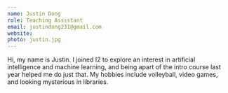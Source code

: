 ```yaml
---
name: Justin Dong
role: Teaching Assistant
email: justindong231@gmail.com
website:
photo: justin.jpg
---
```


Hi, my name is Justin. I joined I2 to explore an interest in artificial intelligence and machine learning, and being apart of the intro course last year helped me do just that. My hobbies include volleyball, video games, and looking mysterious in libraries.
